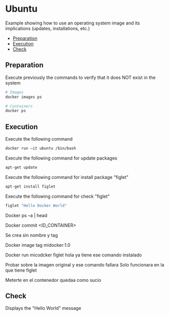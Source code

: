 # Ubuntu

Example showing how to use an operating system image and its implications (updates, installations, etc.)


- [Preparation](#preparation)
- [Execution](#execution)
- [Check](#check)





## <a name="installation">Preparation</a>

Execute previously the commands to verify that it does NOT exist in the system

```bash
# Images
docker images ps

# Containers
docker ps 
```





## <a name="execution">Execution</a>

Execute the following command

```bash
docker run –it ubuntu /bin/bash
```

Execute the following command for update packages

```bash
apt-get update
```

Execute the following command for install package "figlet"

```bash
apt-get install figlet
```

Execute the following command for check "figlet"

```bash
figlet "Hello Docker World"
```

Docker ps –a | head

Docker  commit <ID_CONTAINER>

Se crea sin nombre y tag

Docker image tag <ID> midocker:1.0

Docker run micodcker figlet hola ya tiene ese comando instalado

Probar sobre la imagen original y ese comando fallara
Solo funcionara en la que tiene figlet

Meterte en el contenedor quedaa como sucio 










## <a name="check">Check</a>

Displays the "Hello World" message